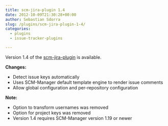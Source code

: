 ```yaml
---
title: scm-jira-plugin 1.4
date: 2012-10-09T21:30:28+00:00
author: Sebastian Sdorra
slug: /plugins/scm-jira-plugin-1-4/
categories:
  - plugins
  - issue-tracker-plugins

---
```

Version 1.4 of the [scm-jira-plugin](https://github.com/scm-manager/scm-jira-plugin) is available.

**Changes:**

- Detect issue keys automatically
- Uses SCM-Manager default template engine to render issue comments
- Allow global configuration and per-repository configuration

**Note:**

- Option to transform usernames was removed
- Option for project keys was removed
- Version 1.4 requires SCM-Manager version 1.19 or newer


